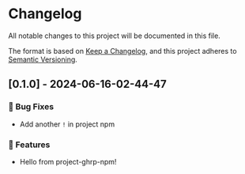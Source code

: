 # Changelog

All notable changes to this project will be documented in this file.

The format is based on [Keep a Changelog](https://keepachangelog.com/en/1.0.0/),
and this project adheres to [Semantic Versioning](https://semver.org/spec/v2.0.0.html).

## [0.1.0] - 2024-06-16-02-44-47

### 🐛 Bug Fixes

- Add another `!` in project npm

### 🚀 Features

- Hello from project-ghrp-npm!

